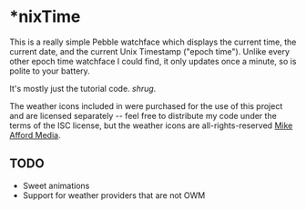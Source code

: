 # \*nixTime

This is a really simple Pebble watchface which displays the current time, the current date, and the current Unix Timestamp ("epoch time"). Unlike every other epoch time watchface I could find, it only updates once a minute, so is polite to your battery.

It's mostly just the tutorial code. *shrug*.

The weather icons included in were purchased for the use of this project and are licensed separately -- feel free to distribute my code under the terms of the ISC license, but the weather icons are all-rights-reserved [Mike Afford Media](http://www.mikeafford.com/store/index.html).

## TODO

- Sweet animations
- Support for weather providers that are not OWM
